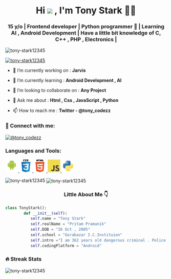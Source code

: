 

<!--
**Tony-Stark12345/Tony-Stark12345** is a ✨ _special_ ✨ repository because its `README.md` (this file) appears on your GitHub profile.

Here are some ideas to get you started:

- 🔭 I’m currently working on ...
- 🌱 I’m currently learning ...
- 👯 I’m looking to collaborate on ...
- 🤔 I’m looking for help with ...
- 💬 Ask me about ...
- 📫 How to reach me: ...
- 😄 Pronouns: ...
- ⚡ Fun fact: ...
-->

<h1 align="center">Hi <img src="https://raw.githubusercontent.com/MartinHeinz/MartinHeinz/master/wave.gif" width="30px"> , I'm Tony Stark 👨‍💻</h1>
<h3 align="center">15 y/o | Frontend developer | Python programmer 🐍 | Learning AI , Android Development | Have a little bit knowledge of C, C++ , PHP , Electronics |</h3>

<p align="left"> <img src="https://komarev.com/ghpvc/?username=tony-stark12345&label=Profile%20views&color=0e75b6&style=flat" alt="tony-stark12345" /> </p>

<p align="left"> <a href="https://github.com/ryo-ma/github-profile-trophy"><img src="https://github-profile-trophy.vercel.app/?username=tony-stark12345" alt="tony-stark12345" /></a> </p>

- 🔭 I’m currently working on : **Jarvis**

- 🌱 I’m currently learning : **Android Development , AI**

- 👯 I’m looking to collaborate on : **Any Project**

- 💬 Ask me about : **Html , Css , JavaScript , Python**

- 📫 How to reach me : **Twitter - @tony_codezz**

<h3 align="left">🔗 Connect with me:</h3>
<p align="left">
<a href="https://twitter.com/@tony_codezz" target="blank"><img align="center" src="https://raw.githubusercontent.com/rahuldkjain/github-profile-readme-generator/master/src/images/icons/Social/twitter.svg" alt="@tony_codezz" height="30" width="40" /></a>
</p>

<h3 align="left">Languages and Tools:</h3>
<p align="left"> <a href="https://developer.android.com" target="_blank"> <img src="https://raw.githubusercontent.com/devicons/devicon/master/icons/android/android-original-wordmark.svg" alt="android" width="40" height="40"/> </a> <a href="https://www.w3schools.com/css/" target="_blank"> <img src="https://raw.githubusercontent.com/devicons/devicon/master/icons/css3/css3-original-wordmark.svg" alt="css3" width="40" height="40"/> </a> <a href="https://www.w3.org/html/" target="_blank"> <img src="https://raw.githubusercontent.com/devicons/devicon/master/icons/html5/html5-original-wordmark.svg" alt="html5" width="40" height="40"/> </a> <a href="https://developer.mozilla.org/en-US/docs/Web/JavaScript" target="_blank"> <img src="https://raw.githubusercontent.com/devicons/devicon/master/icons/javascript/javascript-original.svg" alt="javascript" width="40" height="40"/> </a> <a href="https://www.python.org" target="_blank"> <img src="https://raw.githubusercontent.com/devicons/devicon/master/icons/python/python-original.svg" alt="python" width="40" height="40"/> </a> </p>

<p><img align="left" src="https://github-readme-stats.vercel.app/api/top-langs?username=tony-stark12345&show_icons=true&locale=en&layout=compact" alt="tony-stark12345" /></p>

<p>&nbsp;<img align="center" src="https://github-readme-stats.vercel.app/api?username=tony-stark12345&show_icons=true&locale=en" alt="tony-stark12345" /></p>
<h3 align="center"> Little About Me 👇 </h3>

```python
class TonyStark():
        def __init__(self):
           self.name = "Tony Stark"
           self.realName = "Pritam Pramanik"
           self.DOB = "26 Oct , 2005"
           self.school = "Gorabazar I.C.Instituion"
           self.intro ="I am 362 years old dangerous criminal . Police , CBI , ED , CID , FBI and their 14 generation are looking for me 🤣"
           self.codingPlatform = "Android"
```

<h3>🔥 Streak Stats </h3>
<p><img align="center" src="https://github-readme-streak-stats.herokuapp.com/?user=tony-stark12345&theme=algolia" alt="tony-stark12345" /></p>


